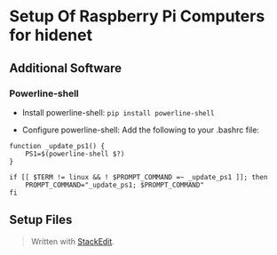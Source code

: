 # Setup Of Raspberry Pi Computers for hidenet

## Additional Software

### Powerline-shell

* Install powerline-shell:
`pip install powerline-shell`

* Configure powerline-shell:
Add the following to your .bashrc file:  
```
function _update_ps1() {
    PS1=$(powerline-shell $?)
}

if [[ $TERM != linux && ! $PROMPT_COMMAND =~ _update_ps1 ]]; then
    PROMPT_COMMAND="_update_ps1; $PROMPT_COMMAND"
fi
```

## Setup Files



> Written with [StackEdit](https://stackedit.io/).
<!--stackedit_data:
eyJoaXN0b3J5IjpbLTM3NzMxNzM5NywtMTQ2ODEzMDI0Ml19
-->